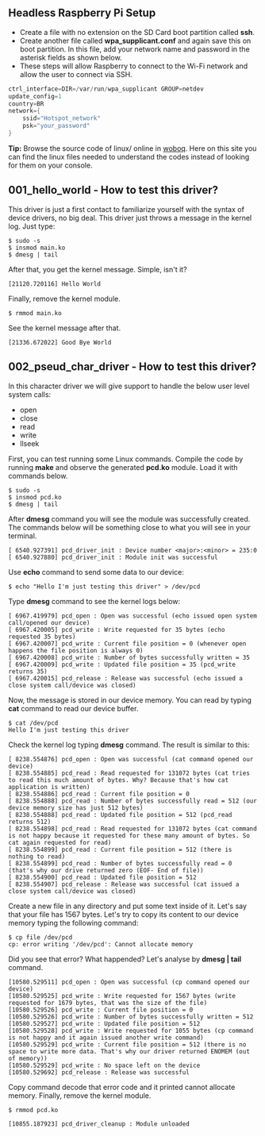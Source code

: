 ## Headless Raspberry Pi Setup

* Create a file with no extension on the SD Card boot partition called **ssh**.
* Create another file called **wpa_supplicant.conf** and again save this on boot partition. In this file, add your network name and password in the asterisk fields as shown below.
* These steps will allow Raspberry to connect to the Wi-Fi network and allow the user to connect via SSH.
```C
ctrl_interface=DIR=/var/run/wpa_supplicant GROUP=netdev
update_config=1
country=BR
network={
    ssid="Hotspot_network"
    psk="your_password"
}
```

**Tip:** Browse the source code of linux/ online in [woboq](https://code.woboq.org/linux/). Here on this site you can find the linux files needed to understand the codes instead of looking for them on your console.

## 001_hello_world - How to test this driver?

This driver is just a first contact to familiarize yourself with the syntax of device drivers, no big deal. This driver just throws a message in the kernel log. Just type:

```
$ sudo -s
$ insmod main.ko
$ dmesg | tail
```
After that, you get the kernel message. Simple, isn't it?

```
[21120.720116] Hello World
```

Finally, remove the kernel module.
```
$ rmmod main.ko
```

See the kernel message after that. 

```
[21336.672022] Good Bye World
```

## 002_pseud_char_driver - How to test this driver?

In this character driver we will give support to handle the below user level system calls:
* open
* close
* read
* write
* llseek

First, you can test running some Linux commands. Compile the code by running **make** and observe the generated **pcd.ko** module. Load it with commands below.

```
$ sudo -s
$ insmod pcd.ko
$ dmesg | tail
```

After **dmesg** command you will see the module was successfully created. The commands below will be something close to what you will see in your terminal.

```
[ 6540.927391] pcd_driver_init : Device number <major>:<minor> = 235:0
[ 6540.927880] pcd_driver_init : Module init was successful
```

Use **echo** command to send some data to our device:

```
$ echo "Hello I'm just testing this driver" > /dev/pcd
```

Type **dmesg** command to see the kernel logs below:

```
[ 6967.419979] pcd_open : Open was successful (echo issued open system call/opened our device)
[ 6967.420005] pcd_write : Write requested for 35 bytes (echo requested 35 bytes)
[ 6967.420007] pcd_write : Current file position = 0 (whenever open happens the file position is always 0)
[ 6967.420008] pcd_write : Number of bytes successfully written = 35 
[ 6967.420009] pcd_write : Updated file position = 35 (pcd_write returns 35)
[ 6967.420015] pcd_release : Release was successful (echo issued a close system call/device was closed)  
```

Now, the message is stored in our device memory. You can read by typing **cat** command to read our device buffer.

```
$ cat /dev/pcd
Hello I'm just testing this driver
```
Check the kernel log typing **dmesg** command. The result is similar to this:

```
[ 8238.554876] pcd_open : Open was successful (cat command opened our device)
[ 8238.554885] pcd_read : Read requested for 131072 bytes (cat tries to read this much amount of bytes. Why? Because that's how cat application is written)
[ 8238.554886] pcd_read : Current file position = 0 
[ 8238.554888] pcd_read : Number of bytes successfully read = 512 (our device memory size has just 512 bytes)
[ 8238.554888] pcd_read : Updated file position = 512 (pcd_read returns 512) 
[ 8238.554898] pcd_read : Read requested for 131072 bytes (cat command is not happy because it requested for these many amount of bytes. So cat again requested for read)
[ 8238.554899] pcd_read : Current file position = 512 (there is nothing to read)
[ 8238.554899] pcd_read : Number of bytes successfully read = 0 (that's why our drive returned zero (EOF- End of file))
[ 8238.554900] pcd_read : Updated file position = 512 
[ 8238.554907] pcd_release : Release was successful (cat issued a close system call/device was closed)
```
Create a new file in any directory and put some text inside of it. Let's say that your file has 1567 bytes. Let's try to copy its content to our device memory typing the following command: 

```
$ cp file /dev/pcd
cp: error writing '/dev/pcd': Cannot allocate memory
```

Did you see that error? What happended? Let's analyse by **dmesg | tail** command. 

```
[10580.529511] pcd_open : Open was successful (cp command opened our device)
[10580.529525] pcd_write : Write requested for 1567 bytes (write requested for 1679 bytes, that was the size of the file)
[10580.529526] pcd_write : Current file position = 0 
[10580.529526] pcd_write : Number of bytes successfully written = 512 
[10580.529527] pcd_write : Updated file position = 512 
[10580.529528] pcd_write : Write requested for 1055 bytes (cp command is not happy and it again issued another write command)
[10580.529529] pcd_write : Current file position = 512 (there is no space to write more data. That's why our driver returned ENOMEM (out of memory)) 
[10580.529529] pcd_write : No space left on the device 
[10580.529692] pcd_release : Release was successful
```

Copy command decode that error code and it printed cannot allocate memory. Finally, remove the kernel module.
```
$ rmmod pcd.ko
```

```
[10855.187923] pcd_driver_cleanup : Module unloaded
```

